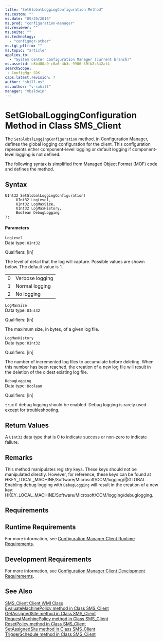 ```yaml
---
title: "SetGlobalLoggingConfiguration Method"
ms.custom: ""
ms.date: "09/20/2016"
ms.prod: "configuration-manager"
ms.reviewer: ""
ms.suite: ""
ms.technology:
  - "configmgr-other"
ms.tgt_pltfrm: ""
ms.topic: "article"
applies_to:
  - "System Center Configuration Manager (current branch)"
ms.assetid: e8bd00a9-c0a6-4b3c-9906-39fb2c342af4searchScope: - ConfigMgr SDK
caps.latest.revision: 7
author: "shill-ms"
ms.author: "v-suhill"
manager: "mbaldwin"
---
```

# SetGlobalLoggingConfiguration Method in Class SMS_Client
The `SetGlobalLoggingConfiguration` method, in Configuration Manager, defines the global logging configuration for the client. This configuration represents either component-level logging or default logging if component-level logging is not defined.  

 The following syntax is simplified from Managed Object Format (MOF) code and defines the method.  

## Syntax  

```  
UInt32 SetGlobalLoggingConfiguration(  
     UInt32 LogLevel,  
     UInt32 LogMaxSize,  
     UInt32 LogMaxHistory,  
     Boolean DebugLogging  
);  
```  

#### Parameters  
 `LogLevel`  
 Data type: `UInt32`  

 Qualifiers: [in]  

 The level of detail that the log will capture. Possible values are shown below. The default value is 1.  

|||  
|-|-|  
|0|Verbose logging|  
|1|Normal logging|  
|2|No logging|  

 `LogMaxSize`  
 Data type: `UInt32`  

 Qualifiers: [in]  

 The maximum size, in bytes, of a given log file.  

 `LogMaxHistory`  
 Data type: `UInt32`  

 Qualifiers: [in]  

 The number of incremented log files to accumulate before deleting. When this number has been reached, the creation of a new log file will result in the deletion of the oldest existing log file.  

 `DebugLogging`  
 Data type: `Boolean`  

 Qualifiers: [in]  

 `true` if debug logging should be enabled. Debug logging is rarely used except for troubleshooting.  

## Return Values  
 A `UInt32` data type that is 0 to indicate success or non-zero to indicate failure.  

## Remarks  
 This method manipulates registry keys. These keys should not be manipulated directly. However, for reference, these keys can be found at HKEY_LOCAL_MACHINE/Software/Microsoft/CCM/logging/@GLOBAL. Enabling debug logging with `DebugLogging` will result in the creation of a new key: HKEY_LOCAL_MACHINE/Software/Microsoft/CCM/logging/debuglogging.  

## Requirements  

## Runtime Requirements  
 For more information, see [Configuration Manager Client Runtime Requirements](../../../../../develop/core/reqs/client-runtime-requirements.md).  

## Development Requirements  
 For more information, see [Configuration Manager Client Development Requirements](../../../../../develop/core/reqs/client-development-requirements.md).  

## See Also  
 [SMS_Client Client WMI Class](../../../../../develop/reference/core/clients/client-classes/sms_client-client-wmi-class.md)   
 [EvaluateMachinePolicy method in Class SMS_Client](../../../../../develop/reference/core/clients/client-classes/evaluatemachinepolicy-method-in-class-sms_client.md)   
 [GetAssignedSite method in Class SMS_Client](../../../../../develop/reference/core/clients/client-classes/getassignedsite-method-in-class-sms_client.md)   
 [RequestMachinePolicy method in Class SMS_Client](../../../../../develop/reference/core/clients/client-classes/requestmachinepolicy-method-in-class-sms_client.md)   
 [ResetPolicy method in Class SMS_Client](../../../../../develop/reference/core/clients/client-classes/resetpolicy-method-in-class-sms_client.md)   
 [SetAssignedSite method in Class SMS_Client](../../../../../develop/reference/core/clients/client-classes/setassignedsite-method-in-class-sms_client.md)   
 [TriggerSchedule method in Class SMS_Client](../../../../../develop/reference/core/clients/client-classes/triggerschedule-method-in-class-sms_client.md)
